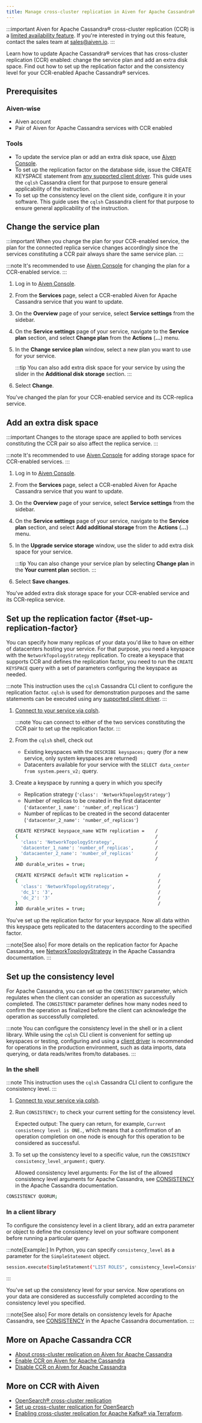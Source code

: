 ```yaml
---
title: Manage cross-cluster replication in Aiven for Apache Cassandra®
---
```


:::important
Aiven for Apache Cassandra® cross-cluster replication (CCR) is a
[limited availability feature](/docs/platform/concepts/beta_services). If you're interested in trying out this feature, contact
the sales team at [sales@aiven.io](mailto:sales@aiven.io).
:::

Learn how to update Apache Cassandra® services that has cross-cluster
replication (CCR) enabled: change the service plan and add an extra disk
space. Find out how to set up the replication factor and the consistency
level for your CCR-enabled Apache Cassandra® services.

## Prerequisites

### Aiven-wise

-   Aiven account
-   Pair of Aiven for Apache Cassandra services with CCR enabled

### Tools

-   To update the service plan or add an extra disk space, use [Aiven
    Console](https://console.aiven.io/).
-   To set up the replication factor on the database side, issue the
    CREATE KEYSPACE statement from [any supported client
    driver](https://cassandra.apache.org/doc/latest/cassandra/getting_started/drivers.html).
    This guide uses the `cqlsh` Cassandra client for that purpose to
    ensure general applicability of the instruction.
-   To set up the consistency level on the client side, configure it in
    your software. This guide uses the `cqlsh` Cassandra client for that
    purpose to ensure general applicability of the instruction.

## Change the service plan

:::important
When you change the plan for your CCR-enabled service, the plan for the
connected replica service changes accordingly since the services
constituting a CCR pair always share the same service plan.
:::

:::note
It's recommended to use [Aiven Console](https://console.aiven.io/) for
changing the plan for a CCR-enabled service.
:::

1.  Log in to [Aiven Console](https://console.aiven.io/).

2.  From the **Services** page, select a CCR-enabled Aiven for Apache
    Cassandra service that you want to update.

3.  On the **Overview** page of your service, select **Service
    settings** from the sidebar.

4.  On the **Service settings** page of your service, navigate to the
    **Service plan** section, and select **Change plan** from the
    **Actions** (**\...**) menu.

5.  In the **Change service plan** window, select a new plan you want to
    use for your service.

    :::tip
    You can also add extra disk space for your service by using the
    slider in the **Additional disk storage** section.
    :::

6.  Select **Change**.

You\'ve changed the plan for your CCR-enabled service and its
CCR-replica service.

## Add an extra disk space

:::important
Changes to the storage space are applied to both services constituting
the CCR pair so also affect the replica service.
:::

:::note
It's recommended to use [Aiven Console](https://console.aiven.io/) for
adding storage space for CCR-enabled services.
:::

1.  Log in to [Aiven Console](https://console.aiven.io/).

2.  From the **Services** page, select a CCR-enabled Aiven for Apache
    Cassandra service that you want to update.

3.  On the **Overview** page of your service, select **Service
    settings** from the sidebar.

4.  On the **Service settings** page of your service, navigate to the
    **Service plan** section, and select **Add additional storage** from
    the **Actions** (**\...**) menu.

5.  In the **Upgrade service storage** window, use the slider to add
    extra disk space for your service.

    :::tip
    You can also change your service plan by selecting **Change plan**
    in the **Your current plan** section.
    :::

6.  Select **Save changes**.

You\'ve added extra disk storage space for your CCR-enabled service and
its CCR-replica service.

## Set up the replication factor {#set-up-replication-factor}

You can specify how many replicas of your data you\'d like to have on
either of datacenters hosting your service. For that purpose, you need a
keyspace with the `NetworkTopologyStrategy` replication. To create a
keyspace that supports CCR and defines the replication factor, you need
to run the `CREATE KEYSPACE` query with a set of parameters configuring
the keyspace as needed.

:::note
This instruction uses the `cqlsh` Cassandra CLI client to configure the
replication factor. `cqlsh` is used for demonstration purposes and the
same statements can be executed using any [supported client
driver](https://cassandra.apache.org/doc/latest/cassandra/getting_started/drivers.html).
:::

1.  [Connect to your service via cqlsh](/docs/products/cassandra/howto/connect-cqlsh-cli).

    :::note
    You can connect to either of the two services constituting the CCR
    pair to set up the replication factor.
    :::

2.  From the `cqlsh` shell, check out

    -   Existing keyspaces with the `DESCRIBE keyspaces;` query (for a
        new service, only system keyspaces are returned)
    -   Datacenters available for your service with the
        `SELECT data_center from system.peers_v2;` query.

3.  Create a keyspace by running a query in which you specify

    -   Replication strategy (`'class': 'NetworkTopologyStrategy'`)
    -   Number of replicas to be created in the first datacenter
        (`'datacenter_1_name': 'number_of_replicas'`)
    -   Number of replicas to be created in the second datacenter
        (`'datacenter_2_name': 'number_of_replicas'`)

    ``` bash
    CREATE KEYSPACE keyspace_name WITH replication =    /
    {                                                   /
      'class': 'NetworkTopologyStrategy',               /
      'datacenter_1_name': 'number_of_replicas',        /
      'datacaenter_2_name': 'number_of_replicas'        /
    }                                                   /
    AND durable_writes = true;
    ```

    ```bash title="Example"
    CREATE KEYSPACE default WITH replication =           /
    {                                                    /
      'class': 'NetworkTopologyStrategy',                /
      'dc_1': '3',                                       /
      'dc_2': '3'                                        /
    }                                                    /
    AND durable_writes = true;
    ```

You\'ve set up the replication factor for your keyspace. Now all data
within this keyspace gets replicated to the datacenters according to the
specified factor.

:::note[See also]
For more details on the replication factor for Apache Cassandra, see
[NetworkTopologyStrategy](https://cassandra.apache.org/doc/4.1/cassandra/cql/ddl.html#networktopologystrategy)
in the Apache Cassandra documentation.
:::

## Set up the consistency level

For Apache Cassandra, you can set up the `CONSISTENCY` parameter, which
regulates when the client can consider an operation as successfully
completed. The `CONSISTENCY` parameter defines how many nodes need to
confirm the operation as finalized before the client can acknowledge the
operation as successfully completed.

:::note
You can configure the consistency level in the shell or in a client
library. While using the `cqlsh` CLI client is convenient for setting up
keyspaces or testing, configuring and using a [client
driver](https://cassandra.apache.org/doc/latest/cassandra/getting_started/drivers.html)
is recommended for operations in the production environment, such as
data imports, data querying, or data reads/writes from/to databases.
:::

### In the shell

:::note
This instruction uses the `cqlsh` Cassandra CLI client to configure the
consistency level.
:::

1.  [Connect to your service via cqlsh](/docs/products/cassandra/howto/connect-cqlsh-cli).

2.  Run `CONSISTENCY;` to check your current setting for the consistency
    level.

    Expected output: The query can return, for example,
    `Current consistency level is ONE.`, which means that a confirmation
    of an operation completion on one node is enough for this operation
    to be considered as successful.

3.  To set up the consistency level to a specific value, run the
    `CONSISTENCY consistency_level_argument;` query.

    Allowed consistency level arguments: For the list of the allowed
    consistency level arguments for Apache Cassandra, see
    [CONSISTENCY](https://cassandra.apache.org/doc/4.1/cassandra/tools/cqlsh.html#consistency)
    in the Apache Cassandra documentation.

```bash title="Example"
CONSISTENCY QUORUM;
```

### In a client library

To configure the consistency level in a client library, add an extra
parameter or object to define the consistency level on your software
component before running a particular query.

:::note[Example:]
In Python, you can specify `consistency_level` as a parameter for the
`SimpleStatement` object.

``` bash
session.execute(SimpleStatement("LIST ROLES", consistency_level=ConsistencyLevel.ALL))
```
:::

You\'ve set up the consistency level for your service. Now operations on
your data are considered as successfully completed according to the
consistency level you specified.

:::note[See also]
For more details on consistency levels for Apache Cassandra, see
[CONSISTENCY](https://cassandra.apache.org/doc/4.1/cassandra/tools/cqlsh.html#consistency)
in the Apache Cassandra documentation.
:::

## More on Apache Cassandra CCR

-   [About cross-cluster replication on Aiven for Apache Cassandra](/docs/products/cassandra/concepts/cross-cluster-replication)
-   [Enable CCR on Aiven for Apache Cassandra](/docs/products/cassandra/howto/enable-cross-cluster-replication)
-   [Disable CCR on Aiven for Apache Cassandra](/docs/products/cassandra/howto/disable-cross-cluster-replication)

## More on CCR with Aiven

-   [OpenSearch® cross-cluster replication](/docs/products/opensearch/concepts/cross-cluster-replication-opensearch)
-   [Set up cross-cluster replication for OpenSearch](/docs/products/opensearch/howto/setup-cross-cluster-replication-opensearch)
-   [Enabling cross-cluster replication for Apache Kafka® via
    Terraform](https://aiven.io/developer/kafka-mirrormaker-crosscluster).
